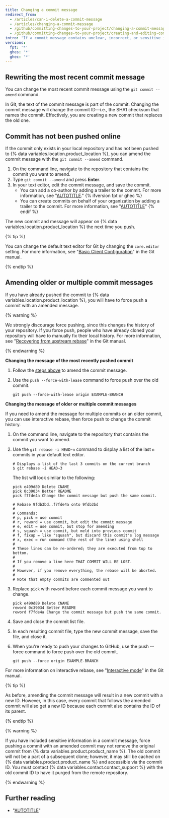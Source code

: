 ```yaml
---
title: Changing a commit message
redirect_from:
  - /articles/can-i-delete-a-commit-message
  - /articles/changing-a-commit-message
  - /github/committing-changes-to-your-project/changing-a-commit-message
  - /github/committing-changes-to-your-project/creating-and-editing-commits/changing-a-commit-message
intro: 'If a commit message contains unclear, incorrect, or sensitive information, you can amend it locally and push a new commit with a new message to {% data variables.product.product_name %}. You can also change a commit message to add missing information.'
versions:
  fpt: '*'
  ghes: '*'
  ghec: '*'
---
```

## Rewriting the most recent commit message

You can change the most recent commit message using the `git commit --amend` command.

In Git, the text of the commit message is part of the commit. Changing the commit message will change the commit ID—i.e., the SHA1 checksum that names the commit. Effectively, you are creating a new commit that replaces the old one.

## Commit has not been pushed online

If the commit only exists in your local repository and has not been pushed to {% data variables.location.product_location %}, you can amend the commit message with the `git commit --amend` command.

1. On the command line, navigate to the repository that contains the commit you want to amend.
1. Type `git commit --amend` and press **Enter**.
1. In your text editor, edit the commit message, and save the commit.
    - You can add a co-author by adding a trailer to the commit. For more information, see "[AUTOTITLE](/pull-requests/committing-changes-to-your-project/creating-and-editing-commits/creating-a-commit-with-multiple-authors)."
{% ifversion fpt or ghec %}
    - You can create commits on behalf of your organization by adding a trailer to the commit. For more information, see "[AUTOTITLE](/pull-requests/committing-changes-to-your-project/creating-and-editing-commits/creating-a-commit-on-behalf-of-an-organization)"
{% endif %}

The new commit and message will appear on {% data variables.location.product_location %} the next time you push.

{% tip %}

You can change the default text editor for Git by changing the `core.editor` setting. For more information, see "[Basic Client Configuration](https://git-scm.com/book/en/Customizing-Git-Git-Configuration#_basic_client_configuration)" in the Git manual.

{% endtip %}

## Amending older or multiple commit messages

If you have already pushed the commit to {% data variables.location.product_location %}, you will have to force push a commit with an amended message.

{% warning %}

We strongly discourage force pushing, since this changes the history of your repository. If you force push, people who have already cloned your repository will have to manually fix their local history. For more information, see "[Recovering from upstream rebase](https://git-scm.com/docs/git-rebase#_recovering_from_upstream_rebase)" in the Git manual.

{% endwarning %}

**Changing the message of the most recently pushed commit**

1. Follow the [steps above](/pull-requests/committing-changes-to-your-project/creating-and-editing-commits/changing-a-commit-message#commit-has-not-been-pushed-online) to amend the commit message.
1. Use the `push --force-with-lease` command to force push over the old commit.

   ```shell
   git push --force-with-lease origin EXAMPLE-BRANCH
   ```

**Changing the message of older or multiple commit messages**

If you need to amend the message for multiple commits or an older commit, you can use interactive rebase, then force push to change the commit history.

1. On the command line, navigate to the repository that contains the commit you want to amend.
1. Use the `git rebase -i HEAD~n` command to display a list of the last `n` commits in your default text editor.

   ```shell
   # Displays a list of the last 3 commits on the current branch
   $ git rebase -i HEAD~3
   ```

   The list will look similar to the following:

   ```shell
   pick e499d89 Delete CNAME
   pick 0c39034 Better README
   pick f7fde4a Change the commit message but push the same commit.

   # Rebase 9fdb3bd..f7fde4a onto 9fdb3bd
   #
   # Commands:
   # p, pick = use commit
   # r, reword = use commit, but edit the commit message
   # e, edit = use commit, but stop for amending
   # s, squash = use commit, but meld into previous commit
   # f, fixup = like "squash", but discard this commit's log message
   # x, exec = run command (the rest of the line) using shell
   #
   # These lines can be re-ordered; they are executed from top to bottom.
   #
   # If you remove a line here THAT COMMIT WILL BE LOST.
   #
   # However, if you remove everything, the rebase will be aborted.
   #
   # Note that empty commits are commented out
   ```

1. Replace `pick` with `reword` before each commit message you want to change.

   ```shell
   pick e499d89 Delete CNAME
   reword 0c39034 Better README
   reword f7fde4a Change the commit message but push the same commit.
   ```

1. Save and close the commit list file.
1. In each resulting commit file, type the new commit message, save the file, and close it.
1. When you're ready to push your changes to GitHub, use the push --force command to force push over the old commit.

   ```shell
   git push --force origin EXAMPLE-BRANCH
   ```

For more information on interactive rebase, see "[Interactive mode](https://git-scm.com/docs/git-rebase#_interactive_mode)" in the Git manual.

{% tip %}

As before, amending the commit message will result in a new commit with a new ID. However, in this case, every commit that follows the amended commit will also get a new ID because each commit also contains the ID of its parent.

{% endtip %}

{% warning %}

If you have included sensitive information in a commit message, force pushing a commit with an amended commit may not remove the original commit from {% data variables.product.product_name %}. The old commit will not be a part of a subsequent clone; however, it may still be cached on {% data variables.product.product_name %} and accessible via the commit ID. You must contact {% data variables.contact.contact_support %} with the old commit ID to have it purged from the remote repository.

{% endwarning %}

## Further reading

- "[AUTOTITLE](/authentication/managing-commit-signature-verification/signing-commits)"
